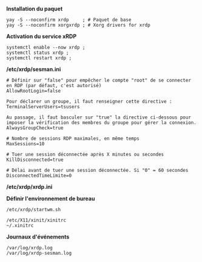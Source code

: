 **Installation du paquet**
```
yay -S --noconfirm xrdp     ; # Paquet de base
yay -S --noconfirm xorgxrdp ; # Xorg drivers for xrdp
```

**Activation du service xRDP**
```
systemctl enable --now xrdp ;
systemctl status xrdp ;
systemctl restart xrdp ;
```

**/etc/xrdp/sesman.ini**
```
# Définir sur "false" pour empêcher le compte "root" de se connecter en RDP (par défaut, c'est autorisé)
AllowRootLogin=false

Pour déclarer un groupe, il faut renseigner cette directive :
TerminalServerUsers=tsusers

Au passage, il faut basculer sur "true" la directive ci-dessous pour imposer la vérification des membres du groupe pour gérer la connexion.
AlwaysGroupCheck=true

# Nombre de sessions RDP maximales, en même temps
MaxSessions=10

# Tuer une session déconnectée après X minutes ou secondes
KillDisconnected=true

# Délai avant de tuer une session déconnectée. Si "0" = 60 secondes
DisconnectedTimeLimite=0
```


**/etc/xrdp/xrdp.ini**


**Définir l'environnement de bureau**
```
/etc/xrdp/startwm.sh

/etc/X11/xinit/xinitrc
~/.xinitrc
```


**Journaux d'événements**
```
/var/log/xrdp.log
/var/log/xrdp-sesman.log
```

